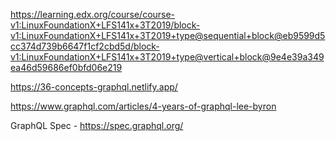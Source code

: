  https://learning.edx.org/course/course-v1:LinuxFoundationX+LFS141x+3T2019/block-v1:LinuxFoundationX+LFS141x+3T2019+type@sequential+block@eb9599d5cc374d739b6647f1cf2cbd5d/block-v1:LinuxFoundationX+LFS141x+3T2019+type@vertical+block@9e4e39a349ea46d59686ef0bfd06e219

https://36-concepts-graphql.netlify.app/

https://www.graphql.com/articles/4-years-of-graphql-lee-byron

GraphQL Spec - https://spec.graphql.org/